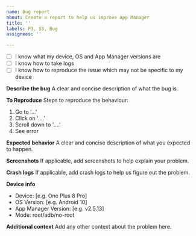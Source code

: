 ```yaml
---
name: Bug report
about: Create a report to help us improve App Manager
title: ''
labels: P3, S3, Bug
assignees: ''

---
```


<!--
Your issue will be closed without warning if you don't check at least two items.
-->
- [ ] I know what my device, OS and App Manager versions are
- [ ] I know how to take logs
- [ ] I know how to reproduce the issue which may not be specific to my device

**Describe the bug**
A clear and concise description of what the bug is.

**To Reproduce**
Steps to reproduce the behaviour:
1. Go to '...'
2. Click on '....'
3. Scroll down to '....'
4. See error

**Expected behavior**
A clear and concise description of what you expected to happen.

**Screenshots**
If applicable, add screenshots to help explain your problem.

**Crash logs**
If applicable, add crash logs to help us figure out the problem.

**Device info**
 - Device: [e.g. One Plus 8 Pro]
 - OS Version: [e.g. Android 10]
 - App Manager Version: [e.g. v2.5.13]
 - Mode: root/adb/no-root

**Additional context**
Add any other context about the problem here.
